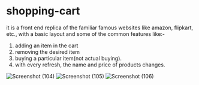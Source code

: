# shopping-cart
it is a front end replica of the familiar famous websites like amazon, flipkart, etc., with a basic layout and some of the common features like:-
1. adding an item in the cart
2. removing the desired item
3. buying a particular item(not actual buying).
4. with every refresh, the name and price of products changes.

![Screenshot (104)](https://user-images.githubusercontent.com/71484653/181472642-74dea530-5974-4b62-8cab-36be2df3c84a.png)
![Screenshot (105)](https://user-images.githubusercontent.com/71484653/181472561-8c8f0af6-b5ec-4219-bdc3-8474af685039.png)
![Screenshot (106)](https://user-images.githubusercontent.com/71484653/181472609-5191ebd7-2818-4323-af3c-fe4199349553.png)

